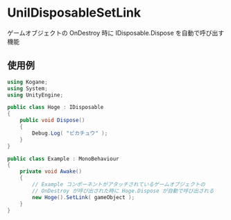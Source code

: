 # UniIDisposableSetLink

ゲームオブジェクトの OnDestroy 時に IDisposable.Dispose を自動で呼び出す機能

## 使用例

```cs
using Kogane;
using System;
using UnityEngine;

public class Hoge : IDisposable
{
    public void Dispose()
    {
        Debug.Log( "ピカチュウ" );
    }
}

public class Example : MonoBehaviour
{
    private void Awake()
    {
        // Example コンポーネントがアタッチされているゲームオブジェクトの
        // OnDestroy が呼び出された時に Hoge.Dispose が自動で呼び出される
        new Hoge().SetLink( gameObject );
    }
}
```
